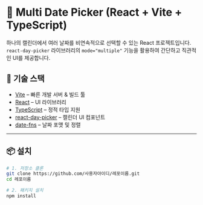# 📅 Multi Date Picker (React + Vite + TypeScript)

하나의 캘린더에서 여러 날짜를 비연속적으로 선택할 수 있는 React 프로젝트입니다.  
`react-day-picker` 라이브러리의 `mode="multiple"` 기능을 활용하여 간단하고 직관적인 UI를 제공합니다.

## 🚀 기술 스택

- [Vite](https://vitejs.dev/) – 빠른 개발 서버 & 빌드 툴
- [React](https://react.dev/) – UI 라이브러리
- [TypeScript](https://www.typescriptlang.org/) – 정적 타입 지원
- [react-day-picker](https://react-day-picker.js.org/) – 캘린더 UI 컴포넌트
- [date-fns](https://date-fns.org/) – 날짜 포맷 및 정렬

---

## 📦 설치

```bash
# 1. 저장소 클론
git clone https://github.com/사용자아이디/레포이름.git
cd 레포이름

# 2. 패키지 설치
npm install
```
